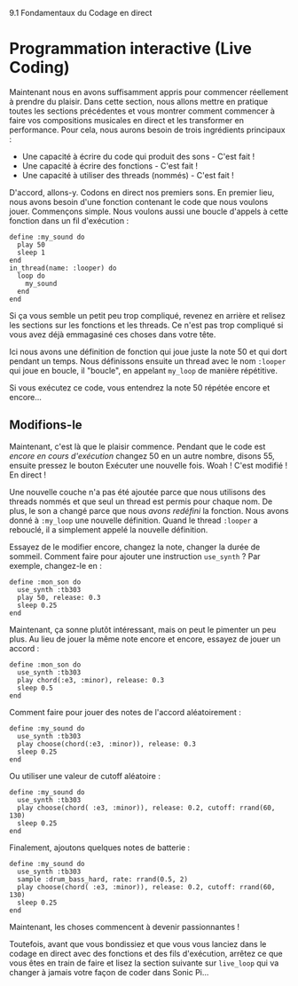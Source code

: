 9.1 Fondamentaux du Codage en direct

# Programmation interactive (Live Coding)

Maintenant nous en avons suffisamment appris pour commencer réellement à prendre du plaisir. Dans cette section, nous allons mettre en pratique toutes les sections précédentes et vous montrer comment commencer à faire vos compositions musicales en direct et les transformer en performance. Pour cela, nous aurons besoin de trois ingrédients principaux :

* Une capacité à écrire du code qui produit des sons - C'est fait !
* Une capacité à écrire des fonctions - C'est fait !
* Une capacité à utiliser des threads (nommés) - C'est fait !

D'accord, allons-y. Codons en direct nos premiers sons. En premier lieu, nous avons besoin d'une fonction contenant le code que nous voulons jouer. Commençons simple. Nous voulons aussi une boucle d'appels à cette fonction dans un fil d'exécution :

```
define :my_sound do
  play 50
  sleep 1
end
in_thread(name: :looper) do
  loop do
    my_sound
  end
end
```

Si ça vous semble un petit peu trop compliqué, revenez en arrière et relisez les sections sur les fonctions et les threads. Ce n'est pas trop compliqué si vous avez déjà emmagasiné ces choses dans votre tête.

Ici nous avons une définition de fonction qui joue juste la note 50 et qui dort pendant un temps. Nous définissons ensuite un thread avec le nom `:looper` qui joue en boucle, il "boucle", en appelant `my_loop` de manière répétitive.

Si vous exécutez ce code, vous entendrez la note 50 répétée encore et encore...

## Modifions-le

Maintenant, c'est là que le plaisir commence. Pendant que le code est *encore en cours d'exécution* changez 50 en un autre nombre, disons 55, ensuite pressez le bouton Exécuter une nouvelle fois. Woah ! C'est modifié ! En direct !

Une nouvelle couche n'a pas été ajoutée parce que nous utilisons des threads nommés et que seul un thread est permis pour chaque nom. De plus, le son a changé parce que nous *avons redéfini* la fonction. Nous avons donné à `:my_loop` une nouvelle définition. Quand le thread `:looper` a rebouclé, il a simplement appelé la nouvelle définition.

Essayez de le modifier encore, changez la note, changer la durée de sommeil. Comment faire pour ajouter une instruction `use_synth` ? Par exemple, changez-le en :

```
define :mon_son do
  use_synth :tb303
  play 50, release: 0.3
  sleep 0.25
end
```

Maintenant, ça sonne plutôt intéressant, mais on peut le pimenter un peu plus. Au lieu de jouer la même note encore et encore, essayez de jouer un accord :

```
define :mon_son do
  use_synth :tb303
  play chord(:e3, :minor), release: 0.3
  sleep 0.5
end
```

Comment faire pour jouer des notes de l'accord aléatoirement :

```
define :my_sound do
  use_synth :tb303
  play choose(chord(:e3, :minor)), release: 0.3
  sleep 0.25
end
```

Ou utiliser une valeur de cutoff aléatoire :

```
define :my_sound do
  use_synth :tb303
  play choose(chord( :e3, :minor)), release: 0.2, cutoff: rrand(60, 130)
  sleep 0.25
end
```

Finalement, ajoutons quelques notes de batterie :

```
define :my_sound do
  use_synth :tb303
  sample :drum_bass_hard, rate: rrand(0.5, 2)
  play choose(chord( :e3, :minor)), release: 0.2, cutoff: rrand(60, 130)
  sleep 0.25
end
```

Maintenant, les choses commencent à devenir passionnantes !

Toutefois, avant que vous bondissiez et que vous vous lanciez dans le codage en direct avec des fonctions et des fils d'exécution, arrêtez ce que vous êtes en train de faire et lisez la section suivante sur `live_loop` qui va changer à jamais votre façon de coder dans Sonic Pi...
